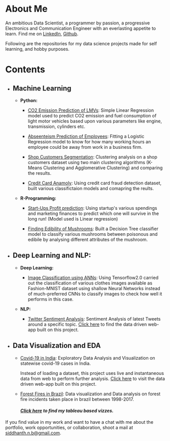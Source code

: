 # About Me
An ambitious Data Scientist, a programmer by passion, a progressive Electronics and Communication Engineer with an everlasting appetite to learn. Find me on [LinkedIn](https://www.linkedin.com/in/siddhanth-nagendra-bhimakari/), [Github](https://github.com/SiddhanthNB).

Following are the repositories for my data science projects made for self learning, and hobby purposes.


# Contents
- ## Machine Learning
    - __Python:__
      - [CO2 Emission Prediction of LMVs](https://github.com/SiddhanthNB/LMV-Co2-Emission): Simple Linear Regression model used to predict CO2 emission and fuel consumption of light motor vehicles based upon various parameters like engine, transmission, cylinders etc.
  
      - [Abseenteism Prediction of Employees](https://github.com/SiddhanthNB/absenteeism-prediction): Fitting a Logistic Regression model to know for how many working hours an employee could be away from work in a business firm.
  
      - [Shop Customers Segmentation](https://github.com/SiddhanthNB/shop-customers-segmentation): Clustering analysis on a shop customers dataset using two main clustering algorithms (K-Means Clustering and Agglomerative Clustering) and comparing the results.
  
      - [Credit Card Anamoly](https://github.com/SiddhanthNB/credit-card-anamoly): Using credit card fraud detection dataset, built various classifictaion models and comapring the reults.
  
    - __R-Programming:__
      - [Start-Ups Profit prediction](https://github.com/SiddhanthNB/linear-regression-Rprogramming): Using startup's various spendings and marketing finances to predict which one will survive in the long run! (Model used is Linear regression)
  
      - [Finding Edibility of Mushrooms](https://github.com/SiddhanthNB/DecisionTree-classification-Rprogramming): Built a Decision Tree classifier model to classify various mushrooms between poisonous and edibile by analysing different attributes of the mushroom.

- ## Deep Learning and NLP:
    - __Deep Learning:__
      - [Image Classification using ANNs](https://github.com/SiddhanthNB/Fashion-MNIST): Using Tensorflow2.0 carried out the classification of various clothes images available as Fashion-MNIST dataset using shallow Neural Networks instead of much-preferred CNNs to classify images to check how well it performs in this case.
     
    - __NLP:__
      - [Twitter Sentiment Analysis](https://github.com/SiddhanthNB/Twitter-Sentiment-Analysis):  Sentiment Analysis of latest Tweets around a specific topic. [Click here](https://tweet-sentiment-streamlit.herokuapp.com/) to find the data driven web-app built on this project.
      
- ## Data Visualization and EDA
     - [Covid-19 in India](https://github.com/SiddhanthNB/India-Covid19): Exploratory Data Analysis and Visualization on statewise covid-19 cases in India. 
         
         Instead of loading a dataset, this project uses live and instantaneous data from web to perform further analysis. [Click here](https://covid19-india-streamlit.herokuapp.com/) to visit the data driven web-app built on this project.

     - [Forest Fires in Brazil](https://github.com/SiddhanthNB/Brazil-forest-fire): Data visualization and Data analysis on forest fire incidents taken place in brazil between 1998-2017. 

       #### *[Click here](https://public.tableau.com/profile/siddhanth.bhimakari#!/) to find my tableau based vizzes.*
    
If you find value in my work and want to have a chat with me about the portfolio, work opportunities, or collaboration, shoot a mail at [siddhanth.n.b@gmail.com](mailto:siddhanth.n.b@gmail.com).
